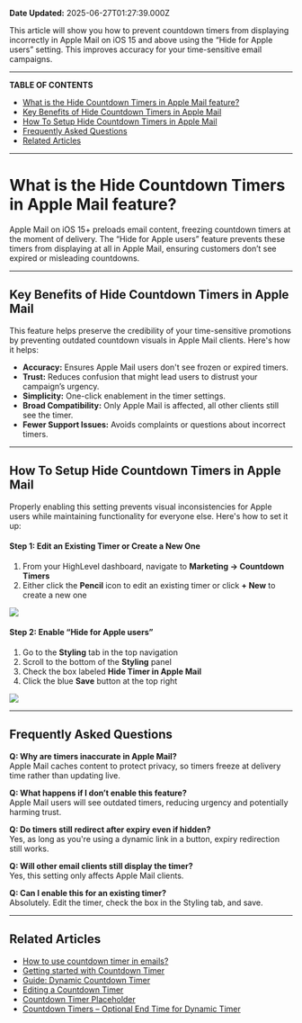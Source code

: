 **Date Updated:** 2025-06-27T01:27:39.000Z

This article will show you how to prevent countdown timers from displaying incorrectly in Apple Mail on iOS 15 and above using the “Hide for Apple users” setting. This improves accuracy for your time-sensitive email campaigns.

---

**TABLE OF CONTENTS**

* [What is the Hide Countdown Timers in Apple Mail feature?](#What-is-Hide-Countdown-Timers-in-Apple-Mail?)
* [Key Benefits of Hide Countdown Timers in Apple Mail](#Key-Benefits-of-Hide-Countdown-Timers-in-Apple-Mail)
* [How To Setup Hide Countdown Timers in Apple Mail](#How-To-Setup-Hide-Countdown-Timers-in-Apple-Mail)
* [Frequently Asked Questions](#Frequently-Asked-Questions)
* [Related Articles](#Related-Articles)

---

# **What is the Hide Countdown Timers in Apple Mail feature?**

  
Apple Mail on iOS 15+ preloads email content, freezing countdown timers at the moment of delivery. The “Hide for Apple users” feature prevents these timers from displaying at all in Apple Mail, ensuring customers don’t see expired or misleading countdowns.

---

## **Key Benefits of Hide Countdown Timers in Apple Mail**

  
This feature helps preserve the credibility of your time-sensitive promotions by preventing outdated countdown visuals in Apple Mail clients. Here's how it helps:  
  
* **Accuracy:** Ensures Apple Mail users don't see frozen or expired timers.
* **Trust:** Reduces confusion that might lead users to distrust your campaign’s urgency.
* **Simplicity:** One-click enablement in the timer settings.
* **Broad Compatibility:** Only Apple Mail is affected, all other clients still see the timer.
* **Fewer Support Issues:** Avoids complaints or questions about incorrect timers.

---

## **How To Setup Hide Countdown Timers in Apple Mail**

  
Properly enabling this setting prevents visual inconsistencies for Apple users while maintaining functionality for everyone else. Here's how to set it up:  
  
#### **Step 1:** Edit an Existing Timer or Create a New One

  
1. From your HighLevel dashboard, navigate to **Marketing → Countdown Timers**
2. Either click the **Pencil** icon to edit an existing timer or click **\+ New** to create a new one

![](https://s3.amazonaws.com/cdn.freshdesk.com/data/helpdesk/attachments/production/155048949326/original/3gPzDX7hQAzAP1uyNsfFfLoslJ0rNgZmEw.png?1750967265)
  
  
#### **Step 2:** Enable “Hide for Apple users”

  
1. Go to the **Styling** tab in the top navigation
2. Scroll to the bottom of the **Styling** panel
3. Check the box labeled **Hide Timer in Apple Mail**
4. Click the blue **Save** button at the top right

  
![](https://s3.amazonaws.com/cdn.freshdesk.com/data/helpdesk/attachments/production/155048949393/original/Gl7tUa0X8wNTgyxYcXPkB9upM_bJnmi1SA.png?1750967399)

---

## **Frequently Asked Questions**

  
**Q: Why are timers inaccurate in Apple Mail?**  
Apple Mail caches content to protect privacy, so timers freeze at delivery time rather than updating live.  
  
**Q: What happens if I don’t enable this feature?**  
Apple Mail users will see outdated timers, reducing urgency and potentially harming trust.

  
**Q: Do timers still redirect after expiry even if hidden?**  
Yes, as long as you're using a dynamic link in a button, expiry redirection still works.  
  
**Q: Will other email clients still display the timer?**  
Yes, this setting only affects Apple Mail clients.

  
**Q: Can I enable this for an existing timer?**  
Absolutely. Edit the timer, check the box in the Styling tab, and save.

---

## **Related Articles**

  
* [How to use countdown timer in emails?](https://help.gohighlevel.com/en/support/solutions/articles/155000003101)
* [Getting started with Countdown Timer](https://help.gohighlevel.com/en/support/solutions/articles/155000003100)
* [Guide: Dynamic Countdown Timer](https://help.gohighlevel.com/en/support/solutions/articles/155000004385)
* [Editing a Countdown Timer](https://help.gohighlevel.com/en/support/solutions/articles/155000003500)
* [Countdown Timer Placeholder](https://help.gohighlevel.com/en/support/solutions/articles/155000005554)
* [Countdown Timers – Optional End Time for Dynamic Timer](https://help.gohighlevel.com/en/support/solutions/articles/155000004702)

  